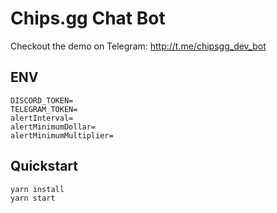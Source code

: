 # Chips.gg Chat Bot

Checkout the demo on Telegram: <http://t.me/chipsgg_dev_bot>

## ENV

```env
DISCORD_TOKEN=
TELEGRAM_TOKEN=
alertInterval=
alertMinimumDollar=
alertMinimumMultiplier=
```

## Quickstart

```bash
yarn install
yarn start
```

